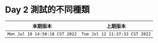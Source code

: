 # Day 2 測試的不同種類

|本期版本|上期版本
|:---:|:---:|
`Mon Jul 18 14:50:18 CST 2022` | `Tue Jul 12 11:37:33 CST 2022`